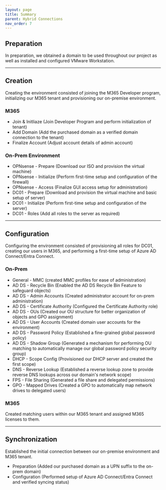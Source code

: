 ```yaml
---
layout: page
title: Summary
parent: Hybrid Connections
nav_order: 7
---
```




## Preparation


In preparation, we obtained a domain to be used throughout our project as well as installed and configured VMware Workstation.  



---



## Creation


Creating the environment consisted of joining the M365 Developer program, initializing our M365 tenant and provisioning our on-premise environment.  

### M365
- Join & Initliaze (Join Developer Program and perform initialization of tenant)
- Add Domain (Add the purchased domain as a verified domain connection to the tenant)
- Finalize Account (Adjust account details of admin account)

### On-Prem Environment
- OPNsense - Prepare (Download our ISO and provision the virtual machine)
- OPNsense - Initialize (Perform first-time setup and configuration of the firewall)
- OPNsense - Access (Finalize GUI access setup for administration)
- DC01 - Prepare (Download and provision the virtual machine and basic setup of server)
- DC01 - Initialize (Perform first-time setup and configuration of the server)
- DC01 - Roles (Add all roles to the server as required)



---



## Configuration


Configuring the environment consisted of provisioning all roles for DC01, creating our users in M365, and performing a first-time setup of Azure AD Connect/Entra Connect.  


### On-Prem
- General - MMC (created MMC profiles for ease of administration)
- AD DS - Recycle Bin (Enabled the AD DS Recycle Bin Feature to safeguard objects)
- AD DS - Admin Accounts (Created administrator account for on-prem administration)
- AD DS - Certificate Authority (Configured the Certificate Authority role)
- AD DS - OUs (Created our OU structure for better organization of objects and GPO assignment)
- AD DS - User Accounts (Created domain user accounts for the environment)
- AD DS - Password Policy (Established a fine-grained global password policy)
- AD DS - Shadow Group (Generated a mechanism for performing OU matching to automatically manage our global password policy security group)
- DHCP - Scope Config (Provisioned our DHCP server and created the first scope)
- DNS - Reverse Lookup (Established a reverse lookup zone to provide reverse DNS lookups across our domain's network scope)
- FPS - File Sharing (Generated a file share and delegated permissions)
- GPO - Mapped Drives (Created a GPO to automatically map network drives to delegated users)

### M365

Created matching users within our M365 tenant and assigned M365 licenses to them.  



---



## Synchronization

Established the initial connection between our on-premise environment and M365 tenant.  

- Preparation (Added our purchased domain as a UPN suffix to the on-prem domain)
- Configuration (Performed setup of Azure AD Connect/Entra Connect and verified syncing status)
